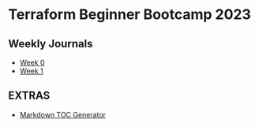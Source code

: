 # Terraform Beginner Bootcamp 2023

## Weekly Journals
- [Week 0](https://github.com/oxblixxx/terraform-beginner-bootcamp-2023/blob/18-create-table-of-content-readmemd/journal/week%200.md)
- [Week 1](https://github.com/oxblixxx/terraform-beginner-bootcamp-2023/blob/18-create-table-of-content-readmemd/journal/week%201.md)


## EXTRAS
- [Markdown TOC Generator](https://derlin.github.io/bitdowntoc/)
